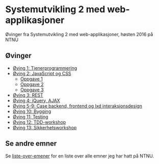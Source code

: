 # Systemutvikling 2 med web-applikasjoner
Øvinger fra Systemutvikling 2 med web-applikasjoner, høsten 2016 på NTNU


## Øvinger
- [Øving 1: Tjenerprogrammering](Øving%2001)
- [Øving 2: JavaScript og CSS](Øving%2002)
  - [Oppgave 1](Øving%2002/Oppgave%201)
  - [Oppgave 2](Øving%2002/Oppgave%202)
  - [Oppgave 3](Øving%2002/Oppgave%203)
- [Øving 3: REST](Øving%2003)
- [Øving 4: jQuery, AJAX](Øving%2004)
- [Øving 5-9: Case backend, frontend og lxd interaksjonsdesign](https://github.com/Systemutvikling2INK/Elsykkelutleie)
- [Øving 10: Bygging](https://github.com/Knutakir/Sentiment)
- [Øving 11: Testing](Øving%2011)
- [Øving 12: TDD-workshop](Øving%2012)
- [Øving 13: Sikkerhetsworkshop](Øving%2013)

## Se andre emner
Se [liste-over-emener](https://github.com/Knutakir/liste-over-emner) for en liste over alle emner jeg har hatt på NTNU.
